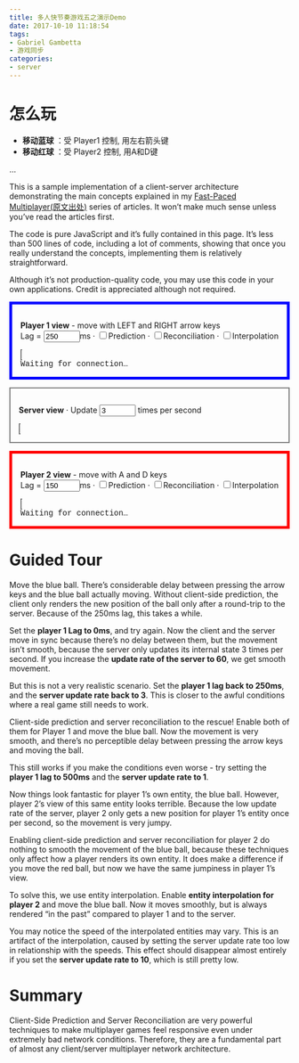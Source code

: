 ```yaml
---
title: 多人快节奏游戏五之演示Demo
date: 2017-10-10 11:18:54
tags:
- Gabriel Gambetta
- 游戏同步
categories:
- server
---
```



# 怎么玩

- **移动蓝球** ：受 Player1 控制, 用左右箭头键
- **移动红球** ：受 Player2 控制, 用A和D键

... <!-- more -->

<body>
<div class="main">

<style>
canvas {
    border: dotted 1px;
    padding:0;
    background: lightgray;
}</style>

<p>This is a sample implementation of a client-server architecture demonstrating the main concepts explained in my <a href="http://www.gabrielgambetta.com/client-side-prediction-live-demo.html">Fast-Paced Multiplayer(原文出处)</a> series of articles. It won’t make much sense unless you’ve read the articles first.</p>
<p>The code is pure JavaScript and it’s fully contained in this page. It’s less than 500 lines of code, including a lot of comments, showing that once you really understand the concepts, implementing them is relatively straightforward.</p>
<p>Although it’s not production-quality code, you may use this code in your own applications. Credit is appreciated although not required.</p>
<div style="border: 5px solid blue; padding: 15px;">
<p><b>Player 1 view</b> - move with LEFT and RIGHT arrow keys<br> Lag = <input type="text" id="player1_lag" size=5 value="250" onchange="updateParameters();">ms</input> · <input type="checkbox" id="player1_prediction" onchange="updateParameters();">Prediction</input> · <input type="checkbox" id="player1_reconciliation" onchange="updateParameters();">Reconciliation</input> · <input type="checkbox" id="player1_interpolation" onchange="updateParameters();">Interpolation</input></p>
<canvas id="player1_canvas" width="920" height="75">
</canvas>
<div id="player1_status" style="font-family:courier;">
Waiting for connection…
</div>
</div>
<div style="height: 1em;">

</div>
<div style="border: 2px solid grey; padding: 15px;">
<p><b>Server view</b> · Update <input type="text" id="server_fps" size=5 value="3" onchange="updateParameters();"> times per second</input></p>
<canvas id="server_canvas" width="920" height="75">
</canvas>
<div id="server_status" style="font-family:courier;">

</div>
</div>
<div style="height: 1em;">

</div>
<div style="border: 5px solid red; padding: 15px;">
<p><b>Player 2 view</b> - move with A and D keys<br> Lag = <input type="text" id="player2_lag" size=5 value="150" onchange="updateParameters();">ms</input> · <input type="checkbox" id="player2_prediction" onchange="updateParameters();">Prediction</input> · <input type="checkbox" id="player2_reconciliation" onchange="updateParameters();">Reconciliation</input> · <input type="checkbox" id="player2_interpolation" onchange="updateParameters();">Interpolation</input></p>
<canvas id="player2_canvas" width="920" height="75">
</canvas>
<div id="player2_status" style="font-family:courier;">
Waiting for connection…
</div>
</div>

<h1 id="guided-tour">Guided Tour</h1>
<p>Move the blue ball. There’s considerable delay between pressing the arrow keys and the blue ball actually moving. Without client-side prediction, the client only renders the new position of the ball only after a round-trip to the server. Because of the 250ms lag, this takes a while.</p>
<p>Set the <strong>player 1 Lag to 0ms</strong>, and try again. Now the client and the server move in sync because there’s no delay between them, but the movement isn’t smooth, because the server only updates its internal state 3 times per second. If you increase the <strong>update rate of the server to 60</strong>, we get smooth movement.</p>
<p>But this is not a very realistic scenario. Set the <strong>player 1 lag back to 250ms</strong>, and the <strong>server update rate back to 3</strong>. This is closer to the awful conditions where a real game still needs to work.</p>
<p>Client-side prediction and server reconciliation to the rescue! Enable both of them for Player 1 and move the blue ball. Now the movement is very smooth, and there’s no perceptible delay between pressing the arrow keys and moving the ball.</p>
<p>This still works if you make the conditions even worse - try setting the <strong>player 1 lag to 500ms</strong> and the <strong>server update rate to 1</strong>.</p>
<p>Now things look fantastic for player 1’s own entity, the blue ball. However, player 2’s view of this same entity looks terrible. Because the low update rate of the server, player 2 only gets a new position for player 1’s entity once per second, so the movement is very jumpy.</p>
<p>Enabling client-side prediction and server reconciliation for player 2 do nothing to smooth the movement of the blue ball, because these techniques only affect how a player renders its own entity. It does make a difference if you move the red ball, but now we have the same jumpiness in player 1’s view.</p>
<p>To solve this, we use entity interpolation. Enable <strong>entity interpolation for player 2</strong> and move the blue ball. Now it moves smoothly, but is always rendered “in the past” compared to player 1 and to the server.</p>
<p>You may notice the speed of the interpolated entities may vary. This is an artifact of the interpolation, caused by setting the server update rate too low in relationship with the speeds. This effect should disappear almost entirely if you set the <strong>server update rate to 10</strong>, which is still pretty low.</p>
<h1 id="summary">Summary</h1>
<p>Client-Side Prediction and Server Reconciliation are very powerful techniques to make multiplayer games feel responsive even under extremely bad network conditions. Therefore, they are a fundamental part of almost any client/server multiplayer network architecture.</p>


<script>

// =============================================================================
//  An Entity in the world.
// =============================================================================
var Entity = function() {
  this.x = 0;
  this.speed = 2; // units/s
  this.position_buffer = [];
}

// Apply user's input to this entity.
Entity.prototype.applyInput = function(input) {
  this.x += input.press_time*this.speed;
}


// =============================================================================
//  A message queue with simulated network lag.
// =============================================================================
var LagNetwork = function() {
  this.messages = [];
}

// "Send" a message. Store each message with the timestamp when it should be
// received, to simulate lag.
LagNetwork.prototype.send = function(lag_ms, message) {
  this.messages.push({recv_ts: +new Date() + lag_ms,
                      payload: message});
}

// Returns a "received" message, or undefined if there are no messages available
// yet.
LagNetwork.prototype.receive = function() {
  var now = +new Date();
  for (var i = 0; i < this.messages.length; i++) {
    var message = this.messages[i];
    if (message.recv_ts <= now) {
      this.messages.splice(i, 1);
      return message.payload;
    }
  }
}


// =============================================================================
//  The Client.
// =============================================================================
var Client = function(canvas, status) {
  // Local representation of the entities.
  this.entities = {};

  // Input state.
  this.key_left = false;
  this.key_right = false;

  // Simulated network connection.
  this.network = new LagNetwork();
  this.server = null;
  this.lag = 0;

  // Unique ID of our entity. Assigned by Server on connection.
  this.entity_id = null;

  // Data needed for reconciliation.
  this.client_side_prediction = false;
  this.server_reconciliation = false;
  this.input_sequence_number = 0;
  this.pending_inputs = [];

  // Entity interpolation toggle.
  this.entity_interpolation = true;

  // UI.
  this.canvas = canvas;
  this.status = status;

  // Update rate.
  this.setUpdateRate(50);
}


Client.prototype.setUpdateRate = function(hz) {
  this.update_rate = hz;

  clearInterval(this.update_interval);
  this.update_interval = setInterval(
    (function(self) { return function() { self.update(); }; })(this),
    1000 / this.update_rate);
}


// Update Client state.
Client.prototype.update = function() {
  // Listen to the server.
  this.processServerMessages();

  if (this.entity_id == null) {
    return;  // Not connected yet.
  }

  // Process inputs.
  this.processInputs();

  // Interpolate other entities.
  if (this.entity_interpolation) {
    this.interpolateEntities();
  }

  // Render the World.
  renderWorld(this.canvas, this.entities);

  // Show some info.
  var info = "Non-acknowledged inputs: " + this.pending_inputs.length;
  this.status.textContent = info;
}


// Get inputs and send them to the server.
// If enabled, do client-side prediction.
Client.prototype.processInputs = function() {
  // Compute delta time since last update.
  var now_ts = +new Date();
  var last_ts = this.last_ts || now_ts;
  var dt_sec = (now_ts - last_ts) / 1000.0;
  this.last_ts = now_ts;

  // Package player's input.
  var input;
  if (this.key_right) {
    input = { press_time: dt_sec };
  } else if (this.key_left) {
    input = { press_time: -dt_sec };
  } else {
    // Nothing interesting happened.
    return;
  }

  // Send the input to the server.
  input.input_sequence_number = this.input_sequence_number++;
  input.entity_id = this.entity_id;
  this.server.network.send(this.lag, input);

  // Do client-side prediction.
  if (this.client_side_prediction) {
    this.entities[this.entity_id].applyInput(input);
  }

  // Save this input for later reconciliation.
  this.pending_inputs.push(input);
}


// Process all messages from the server, i.e. world updates.
// If enabled, do server reconciliation.
Client.prototype.processServerMessages = function() {
  while (true) {
    var message = this.network.receive();
    if (!message) {
      break;
    }

    // World state is a list of entity states.
    for (var i = 0; i < message.length; i++) {
      var state = message[i];

      // If this is the first time we see this entity, create a local representation.
      if (!this.entities[state.entity_id]) {
        var entity = new Entity();
        entity.entity_id = state.entity_id;
        this.entities[state.entity_id] = entity;
      }

      var entity = this.entities[state.entity_id];

      if (state.entity_id == this.entity_id) {
        // Received the authoritative position of this client's entity.
        entity.x = state.position;

        if (this.server_reconciliation) {
          // Server Reconciliation. Re-apply all the inputs not yet processed by
          // the server.
          var j = 0;
          while (j < this.pending_inputs.length) {
            var input = this.pending_inputs[j];
            if (input.input_sequence_number <= state.last_processed_input) {
              // Already processed. Its effect is already taken into account into the world update
              // we just got, so we can drop it.
              this.pending_inputs.splice(j, 1);
            } else {
              // Not processed by the server yet. Re-apply it.
              entity.applyInput(input);
              j++;
            }
          }
        } else {
          // Reconciliation is disabled, so drop all the saved inputs.
          this.pending_inputs = [];
        }
      } else {
        // Received the position of an entity other than this client's.
   
        if (!this.entity_interpolation) {
          // Entity interpolation is disabled - just accept the server's position.
          entity.x = state.position;
        } else {
          // Add it to the position buffer.
          var timestamp = +new Date();
          entity.position_buffer.push([timestamp, state.position]);
        }
      }
    }
  }
}


Client.prototype.interpolateEntities = function() {
  // Compute render timestamp.
  var now = +new Date(); 
  var render_timestamp = now - (1000.0 / server.update_rate);

  for (var i in this.entities) { 
    var entity = this.entities[i];

    // No point in interpolating this client's entity.
    if (entity.entity_id == this.entity_id) {
      continue;
    }

    // Find the two authoritative positions surrounding the rendering timestamp.
    var buffer = entity.position_buffer;
  
    // Drop older positions.
    while (buffer.length >= 2 && buffer[1][0] <= render_timestamp) {
      buffer.shift();
    }

    // Interpolate between the two surrounding authoritative positions.
    if (buffer.length >= 2 && buffer[0][0] <= render_timestamp && render_timestamp <= buffer[1][0]) {
      var x0 = buffer[0][1];
      var x1 = buffer[1][1];
      var t0 = buffer[0][0];
      var t1 = buffer[1][0];

      entity.x = x0 + (x1 - x0) * (render_timestamp - t0) / (t1 - t0);
    }
  }
}


// =============================================================================
//  The Server.
// =============================================================================
var Server = function(canvas, status) {
  // Connected clients and their entities.
  this.clients = [];
  this.entities = [];

  // Last processed input for each client.
  this.last_processed_input = [];

  // Simulated network connection.
  this.network = new LagNetwork();

  // UI.
  this.canvas = canvas;
  this.status = status;

  // Default update rate.
  this.setUpdateRate(10);
}

Server.prototype.connect = function(client) {
  // Give the Client enough data to identify itself.
  client.server = this;
  client.entity_id = this.clients.length;
  this.clients.push(client);

  // Create a new Entity for this Client.
  var entity = new Entity();
  this.entities.push(entity);
  entity.entity_id = client.entity_id;

  // Set the initial state of the Entity (e.g. spawn point)
  var spawn_points = [4, 6];
  entity.x = spawn_points[client.entity_id];
}

Server.prototype.setUpdateRate = function(hz) {
  this.update_rate = hz;

  clearInterval(this.update_interval);
  this.update_interval = setInterval(
    (function(self) { return function() { self.update(); }; })(this),
    1000 / this.update_rate);
}

Server.prototype.update = function() {
  this.processInputs();
  this.sendWorldState();
  renderWorld(this.canvas, this.entities);
}


// Check whether this input seems to be valid (e.g. "make sense" according
// to the physical rules of the World)
Server.prototype.validateInput = function(input) {
  if (Math.abs(input.press_time) > 1/40) {
    return false;
  }
  return true;
}


Server.prototype.processInputs = function() {
  // Process all pending messages from clients.
  while (true) {
    var message = this.network.receive();
    if (!message) {
      break;
    }

    // Update the state of the entity, based on its input.
    // We just ignore inputs that don't look valid; this is what prevents clients from cheating.
    if (this.validateInput(message)) {
      var id = message.entity_id;
      this.entities[id].applyInput(message);
      this.last_processed_input[id] = message.input_sequence_number;
    }

  }

  // Show some info.
  var info = "Last acknowledged input: ";
  for (var i = 0; i < this.clients.length; ++i) {
    info += "Player " + i + ": #" + (this.last_processed_input[i] || 0) + "   ";
  }
  this.status.textContent = info;
}


// Send the world state to all the connected clients.
Server.prototype.sendWorldState = function() {
  // Gather the state of the world. In a real app, state could be filtered to avoid leaking data
  // (e.g. position of invisible enemies).
  var world_state = [];
  var num_clients = this.clients.length;
  for (var i = 0; i < num_clients; i++) {
    var entity = this.entities[i];
    world_state.push({entity_id: entity.entity_id,
                      position: entity.x,
                      last_processed_input: this.last_processed_input[i]});
  }

  // Broadcast the state to all the clients.
  for (var i = 0; i < num_clients; i++) {
    var client = this.clients[i];
    client.network.send(client.lag, world_state);
  }
}


// =============================================================================
//  Helpers.
// =============================================================================

// Render all the entities in the given canvas.
var renderWorld = function(canvas, entities) {
  // Clear the canvas.
  canvas.width = canvas.width;

  var colours = ["blue", "red"];

  for (var i in entities) { 
    var entity = entities[i];

    // Compute size and position.
    var radius = canvas.height*0.9/2;
    var x = (entity.x / 10.0)*canvas.width;

    // Draw the entity.
    var ctx = canvas.getContext("2d");
    ctx.beginPath();
    ctx.arc(x, canvas.height / 2, radius, 0, 2*Math.PI, false);
    ctx.fillStyle = colours[entity.entity_id];
    ctx.fill();
    ctx.lineWidth = 5;
    ctx.strokeStyle = "dark" + colours[entity.entity_id];
    ctx.stroke();
  }
}


var element = function(id) {
  return document.getElementById(id);
}

// =============================================================================
//  Get everything up and running.
// =============================================================================

// World update rate of the Server.
var server_fps = 4;


// Update simulation parameters from UI.
var updateParameters = function() {
  updatePlayerParameters(player1, "player1");
  updatePlayerParameters(player2, "player2");
  server.setUpdateRate(updateNumberFromUI(server.update_rate, "server_fps"));
  return true;
}


var updatePlayerParameters = function(client, prefix) {
  client.lag = updateNumberFromUI(player1.lag, prefix + "_lag");

  var cb_prediction = element(prefix + "_prediction");
  var cb_reconciliation = element(prefix + "_reconciliation");

  // Client Side Prediction disabled => disable Server Reconciliation.
  if (client.client_side_prediction && !cb_prediction.checked) {
    cb_reconciliation.checked = false;
  }

  // Server Reconciliation enabled => enable Client Side Prediction.
  if (!client.server_reconciliation && cb_reconciliation.checked) {
    cb_prediction.checked = true;
  }

  client.client_side_prediction = cb_prediction.checked;
  client.server_reconciliation = cb_reconciliation.checked;

  client.entity_interpolation = element(prefix + "_interpolation").checked;
}


var updateNumberFromUI = function(old_value, element_id) {
  var input = element(element_id);
  var new_value = parseInt(input.value);
  if (isNaN(new_value)) {
    new_value = old_value;
  }
  input.value = new_value;
  return new_value;
}


// When the player presses the arrow keys, set the corresponding flag in the client.
var keyHandler = function(e) {
  e = e || window.event;
  if (e.keyCode == 39) {
    player1.key_right = (e.type == "keydown");
  } else if (e.keyCode == 37) {
    player1.key_left = (e.type == "keydown");
  } else if (e.key == 'd') { 
    player2.key_right = (e.type == "keydown");
  } else if (e.key == 'a') {
    player2.key_left = (e.type == "keydown");
  } else {
    console.log(e)
  }
}
document.body.onkeydown = keyHandler;
document.body.onkeyup = keyHandler;


// Setup a server, the player's client, and another player.
var server = new Server(element("server_canvas"), element("server_status"));
var player1 = new Client(element("player1_canvas"), element("player1_status"));
var player2 = new Client(element("player2_canvas"), element("player2_status"));


// Connect the clients to the server.
server.connect(player1);
server.connect(player2);


// Read initial parameters from the UI.
updateParameters();

</script>